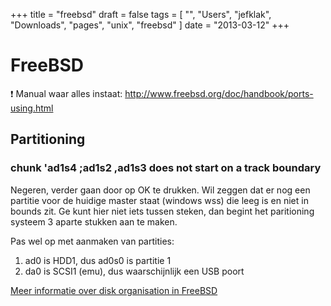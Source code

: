 +++
title = "freebsd"
draft = false
tags = [
    "",
    "Users",
    "jefklak",
    "Downloads",
    "pages",
    "unix",
    "freebsd"
]
date = "2013-03-12"
+++
# FreeBSD 

:exclamation: Manual waar alles instaat: http://www.freebsd.org/doc/handbook/ports-using.html

## Partitioning 

### chunk 'ad1s4 ;ad1s2 ,ad1s3 does not start on a track boundary 

Negeren, verder gaan door op OK te drukken. Wil zeggen dat er nog een partitie voor de huidige master staat (windows wss) die leeg is en niet in bounds zit. Ge kunt hier niet iets tussen steken, dan begint het paritioning systeem 3 aparte stukken aan te maken. 

Pas wel op met aanmaken van partities:
  1. ad0 is HDD1, dus ad0s0 is partitie 1
  2. da0 is SCSI1 (emu), dus waarschijnlijk een USB poort

[Meer informatie over disk organisation in FreeBSD](http://www.freebsd.org/doc/handbook/disk-organization.html)

